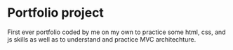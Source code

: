 # Portfolio project

First ever portfolio coded by me on my own to practice some html, css, and js skills as well as to understand and practice MVC architechture.
